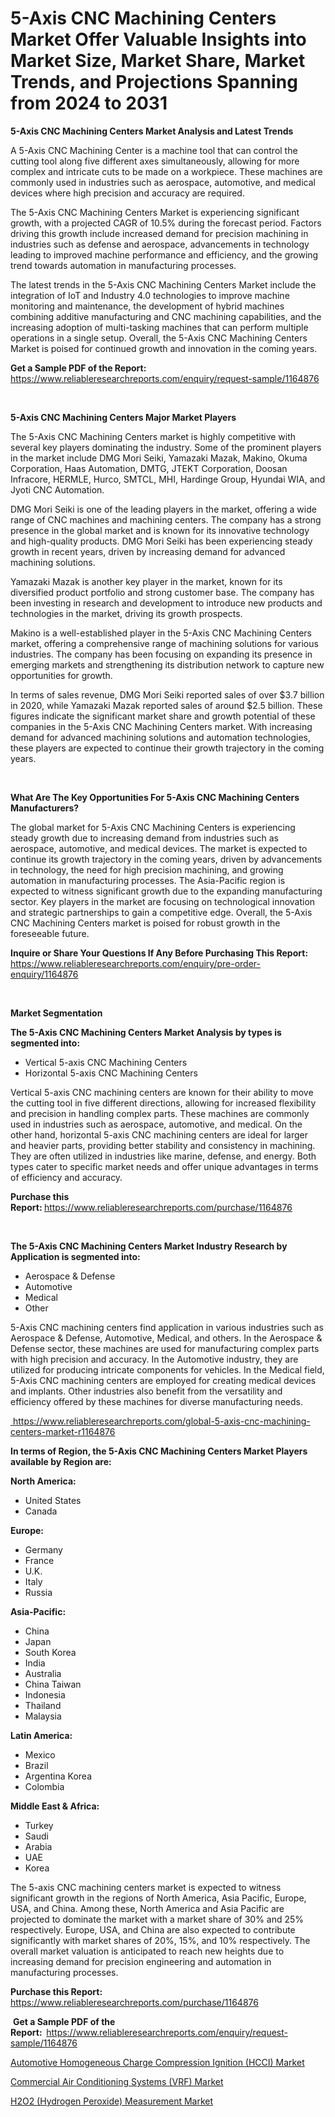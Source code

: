 <p><h1>5-Axis CNC Machining Centers Market Offer Valuable Insights into Market Size, Market Share, Market Trends, and Projections Spanning from 2024 to 2031</h1></p><p><strong>5-Axis CNC Machining Centers Market Analysis and Latest Trends</strong></p>
<p><p>A 5-Axis CNC Machining Center is a machine tool that can control the cutting tool along five different axes simultaneously, allowing for more complex and intricate cuts to be made on a workpiece. These machines are commonly used in industries such as aerospace, automotive, and medical devices where high precision and accuracy are required.</p><p>The 5-Axis CNC Machining Centers Market is experiencing significant growth, with a projected CAGR of 10.5% during the forecast period. Factors driving this growth include increased demand for precision machining in industries such as defense and aerospace, advancements in technology leading to improved machine performance and efficiency, and the growing trend towards automation in manufacturing processes.</p><p>The latest trends in the 5-Axis CNC Machining Centers Market include the integration of IoT and Industry 4.0 technologies to improve machine monitoring and maintenance, the development of hybrid machines combining additive manufacturing and CNC machining capabilities, and the increasing adoption of multi-tasking machines that can perform multiple operations in a single setup. Overall, the 5-Axis CNC Machining Centers Market is poised for continued growth and innovation in the coming years.</p></p>
<p><strong>Get a Sample PDF of the Report:&nbsp;</strong> <a href="https://www.reliableresearchreports.com/enquiry/request-sample/1164876">https://www.reliableresearchreports.com/enquiry/request-sample/1164876</a></p>
<p>&nbsp;</p>
<p><strong>5-Axis CNC Machining Centers Major Market Players</strong></p>
<p><p>The 5-Axis CNC Machining Centers market is highly competitive with several key players dominating the industry. Some of the prominent players in the market include DMG Mori Seiki, Yamazaki Mazak, Makino, Okuma Corporation, Haas Automation, DMTG, JTEKT Corporation, Doosan Infracore, HERMLE, Hurco, SMTCL, MHI, Hardinge Group, Hyundai WIA, and Jyoti CNC Automation.</p><p>DMG Mori Seiki is one of the leading players in the market, offering a wide range of CNC machines and machining centers. The company has a strong presence in the global market and is known for its innovative technology and high-quality products. DMG Mori Seiki has been experiencing steady growth in recent years, driven by increasing demand for advanced machining solutions.</p><p>Yamazaki Mazak is another key player in the market, known for its diversified product portfolio and strong customer base. The company has been investing in research and development to introduce new products and technologies in the market, driving its growth prospects.</p><p>Makino is a well-established player in the 5-Axis CNC Machining Centers market, offering a comprehensive range of machining solutions for various industries. The company has been focusing on expanding its presence in emerging markets and strengthening its distribution network to capture new opportunities for growth.</p><p>In terms of sales revenue, DMG Mori Seiki reported sales of over $3.7 billion in 2020, while Yamazaki Mazak reported sales of around $2.5 billion. These figures indicate the significant market share and growth potential of these companies in the 5-Axis CNC Machining Centers market. With increasing demand for advanced machining solutions and automation technologies, these players are expected to continue their growth trajectory in the coming years.</p></p>
<p>&nbsp;</p>
<p><strong>What Are The Key Opportunities For 5-Axis CNC Machining Centers Manufacturers?</strong></p>
<p><p>The global market for 5-Axis CNC Machining Centers is experiencing steady growth due to increasing demand from industries such as aerospace, automotive, and medical devices. The market is expected to continue its growth trajectory in the coming years, driven by advancements in technology, the need for high precision machining, and growing automation in manufacturing processes. The Asia-Pacific region is expected to witness significant growth due to the expanding manufacturing sector. Key players in the market are focusing on technological innovation and strategic partnerships to gain a competitive edge. Overall, the 5-Axis CNC Machining Centers market is poised for robust growth in the foreseeable future.</p></p>
<p><strong>Inquire or Share Your Questions If Any Before Purchasing This Report:</strong> <a href="https://www.reliableresearchreports.com/enquiry/pre-order-enquiry/1164876">https://www.reliableresearchreports.com/enquiry/pre-order-enquiry/1164876</a></p>
<p>&nbsp;</p>
<p><strong>Market Segmentation</strong></p>
<p><strong>The 5-Axis CNC Machining Centers Market Analysis by types is segmented into:</strong></p>
<p><ul><li>Vertical 5-axis CNC Machining Centers</li><li>Horizontal 5-axis CNC Machining Centers</li></ul></p>
<p><p>Vertical 5-axis CNC machining centers are known for their ability to move the cutting tool in five different directions, allowing for increased flexibility and precision in handling complex parts. These machines are commonly used in industries such as aerospace, automotive, and medical. On the other hand, horizontal 5-axis CNC machining centers are ideal for larger and heavier parts, providing better stability and consistency in machining. They are often utilized in industries like marine, defense, and energy. Both types cater to specific market needs and offer unique advantages in terms of efficiency and accuracy.</p></p>
<p><strong>Purchase this Report:&nbsp;</strong><a href="https://www.reliableresearchreports.com/purchase/1164876">https://www.reliableresearchreports.com/purchase/1164876</a></p>
<p>&nbsp;</p>
<p><strong>The 5-Axis CNC Machining Centers Market Industry Research by Application is segmented into:</strong></p>
<p><ul><li>Aerospace & Defense</li><li>Automotive</li><li>Medical</li><li>Other</li></ul></p>
<p><p>5-Axis CNC machining centers find application in various industries such as Aerospace & Defense, Automotive, Medical, and others. In the Aerospace & Defense sector, these machines are used for manufacturing complex parts with high precision and accuracy. In the Automotive industry, they are utilized for producing intricate components for vehicles. In the Medical field, 5-Axis CNC machining centers are employed for creating medical devices and implants. Other industries also benefit from the versatility and efficiency offered by these machines for diverse manufacturing needs.</p></p>
<p><a href="https://www.reliableresearchreports.com/global-5-axis-cnc-machining-centers-market-r1164876">&nbsp;https://www.reliableresearchreports.com/global-5-axis-cnc-machining-centers-market-r1164876</a></p>
<p><strong>In terms of Region, the 5-Axis CNC Machining Centers Market Players available by Region are:</strong></p>
<p>
    <p> <strong> North America: </strong>
        <ul>
            <li>United States</li>
            <li>Canada</li>
        </ul>
        </p> 
    <p> <strong> Europe: </strong>
        <ul>
            <li>Germany</li>
            <li>France</li>
            <li>U.K.</li>
            <li>Italy</li>
            <li>Russia</li>
        </ul>
        </p> 
    <p> <strong> Asia-Pacific: </strong>
        <ul>
            <li>China</li>
            <li>Japan</li>
            <li>South Korea</li>
            <li>India</li>
            <li>Australia</li>
            <li>China Taiwan</li>
            <li>Indonesia</li>
            <li>Thailand</li>
            <li>Malaysia</li>
        </ul>
        </p> 
    <p> <strong> Latin America: </strong>
        <ul>
            <li>Mexico</li>
            <li>Brazil</li>
            <li>Argentina Korea</li>
            <li>Colombia</li>
        </ul>
        </p> 
    <p> <strong> Middle East & Africa: </strong>
        <ul>
            <li>Turkey</li>
            <li>Saudi</li>
            <li>Arabia</li>
            <li>UAE</li>
            <li>Korea</li>
        </ul>
    </p>
    </p>
<p><p>The 5-axis CNC machining centers market is expected to witness significant growth in the regions of North America, Asia Pacific, Europe, USA, and China. Among these, North America and Asia Pacific are projected to dominate the market with a market share of 30% and 25% respectively. Europe, USA, and China are also expected to contribute significantly with market shares of 20%, 15%, and 10% respectively. The overall market valuation is anticipated to reach new heights due to increasing demand for precision engineering and automation in manufacturing processes.</p></p>
<p><strong>Purchase this Report: </strong><a href="https://www.reliableresearchreports.com/purchase/1164876">https://www.reliableresearchreports.com/purchase/1164876</a></p>
<p>&nbsp;<strong>Get a Sample PDF of the Report:&nbsp;&nbsp;</strong><a href="https://www.reliableresearchreports.com/enquiry/request-sample/1164876">https://www.reliableresearchreports.com/enquiry/request-sample/1164876</a></p>
<p><strong></strong></p>
<p><p><a href="https://github.com/peachesmcdowel1/Market-Research-Report-List-2/blob/main/automotive-homogeneous-charge-compression-ignition-hcci-market.md">Automotive Homogeneous Charge Compression Ignition (HCCI) Market</a></p><p><a href="https://github.com/nicoletavirag/Market-Research-Report-List-3/blob/main/commercial-air-conditioning-systems-vrf-market.md">Commercial Air Conditioning Systems (VRF) Market</a></p><p><a href="https://github.com/redneck06/Market-Research-Report-List-3/blob/main/h2o2-hydrogen-peroxide-measurement-market.md">H2O2 (Hydrogen Peroxide) Measurement Market</a></p></p>